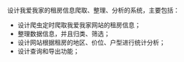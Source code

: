 设计我爱我家的租房信息爬取、整理、分析的系统，主要包括：

- 设计爬虫定时爬取我爱我家网站的租房信息；
- 整理数据信息，并且归类、筛选；
- 设计网站根据租房的地区、价位、户型进行统计分析；
- 设计查询和导出功能；